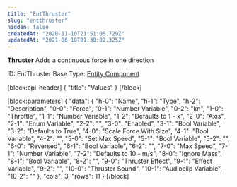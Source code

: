 ```yaml
---
title: "EntThruster"
slug: "entthruster"
hidden: false
createdAt: "2020-11-10T21:51:06.729Z"
updatedAt: "2021-06-18T01:38:02.325Z"
---
```

**Thruster**
Adds a continuous force in one direction

ID: EntThruster
Base Type: [Entity Component](doc:componententity)

[block:api-header]
{
  "title": "Values"
}
[/block]

[block:parameters]
{
  "data": {
    "h-0": "Name",
    "h-1": "Type",
    "h-2": "Description",
    "0-0": "Force",
    "0-1": "Number Variable",
    "0-2": "kn",
    "1-0": "Throttle",
    "1-1": "Number Variable",
    "1-2": "Defaults to 1 - x",
    "2-0": "Axis",
    "2-1": "Enum Variable<MB Axis>",
    "2-2": "",
    "3-0": "Enabled",
    "3-1": "Bool Variable",
    "3-2": "Defaults to True",
    "4-0": "Scale Force With Size",
    "4-1": "Bool Variable",
    "4-2": "",
    "5-0": "Set Max Speed",
    "5-1": "Bool Variable",
    "5-2": "",
    "6-0": "Reversed",
    "6-1": "Bool Variable",
    "6-2": "",
    "7-0": "Max Speed",
    "7-1": "Number Variable",
    "7-2": "Defaults to 10 - m/s",
    "8-0": "Ignore Mass",
    "8-1": "Bool Variable",
    "8-2": "",
    "9-0": "Thruster Effect",
    "9-1": "Effect Variable",
    "9-2": "",
    "10-0": "Thruster Sound",
    "10-1": "Audioclip Variable",
    "10-2": ""
  },
  "cols": 3,
  "rows": 11
}
[/block]